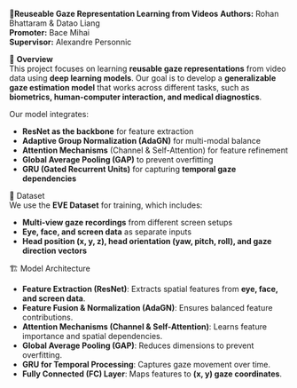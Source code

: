 🎯**Reuseable Gaze Representation Learning from Videos**
**Authors:** Rohan Bhattaram & Datao Liang  
**Promoter:** Bace Mihai  
**Supervisor:** Alexandre Personnic  

📌 **Overview**  
This project focuses on learning **reusable gaze representations** from video data using **deep learning models**. Our goal is to develop a **generalizable gaze estimation model** that works across different tasks, such as **biometrics, human-computer interaction, and medical diagnostics**.

Our model integrates:  
  - **ResNet as the backbone** for feature extraction  
  - **Adaptive Group Normalization (AdaGN)** for multi-modal balance  
  - **Attention Mechanisms** (Channel & Self-Attention) for feature refinement  
  -  **Global Average Pooling (GAP)** to prevent overfitting  
  - **GRU (Gated Recurrent Units)** for capturing **temporal gaze dependencies**  

📂 Dataset  
We use the **EVE Dataset** for training, which includes:  
  - **Multi-view gaze recordings** from different screen setups  
  - **Eye, face, and screen data** as separate inputs  
  - **Head position (x, y, z), head orientation (yaw, pitch, roll), and gaze direction vectors**  

🏗️ Model Architecture  
  - **Feature Extraction (ResNet)**: Extracts spatial features from **eye, face, and screen data**.  
  - **Feature Fusion & Normalization (AdaGN)**: Ensures balanced feature contributions.  
  - **Attention Mechanisms (Channel & Self-Attention)**: Learns feature importance and spatial dependencies.  
  - **Global Average Pooling (GAP)**: Reduces dimensions to prevent overfitting.  
  - **GRU for Temporal Processing**: Captures gaze movement over time.  
  - **Fully Connected (FC) Layer**: Maps features to **(x, y) gaze coordinates**.  

